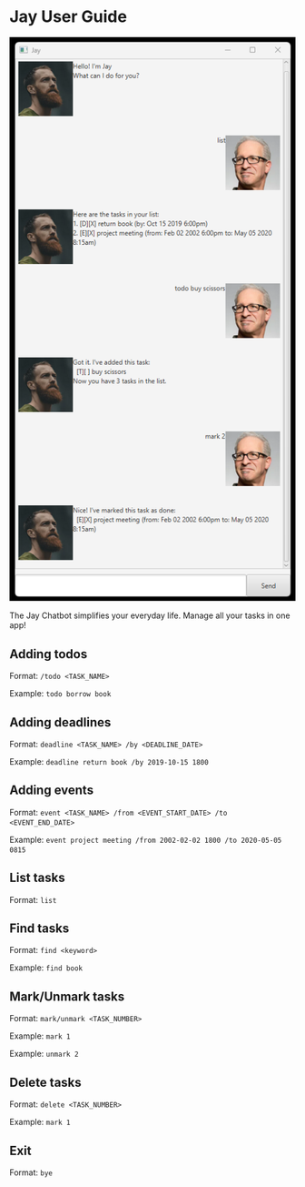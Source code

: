 # Jay User Guide

![Jay UI](images/Ui.png)

The Jay Chatbot simplifies your everyday life. Manage all your tasks in one app!

## Adding todos

Format: `/todo <TASK_NAME>`

Example: `todo borrow book`

## Adding deadlines

Format: `deadline <TASK_NAME> /by <DEADLINE_DATE>`

Example: `deadline return book /by 2019-10-15 1800`

## Adding events

Format: `event <TASK_NAME> /from <EVENT_START_DATE> /to <EVENT_END_DATE>`

Example: `event project meeting /from 2002-02-02 1800 /to 2020-05-05 0815`

## List tasks

Format: `list`

## Find tasks

Format: `find <keyword>`

Example: `find book`

## Mark/Unmark tasks

Format: `mark/unmark <TASK_NUMBER>`

Example: `mark 1`

Example: `unmark 2`

## Delete tasks

Format: `delete <TASK_NUMBER>`

Example: `mark 1`

## Exit

Format: `bye`